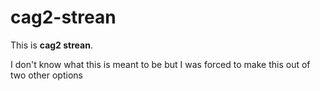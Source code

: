 # cag2-strean
This is **cag2 strean**.

I don't know what this is meant to be but I was forced to make this out of two other options
